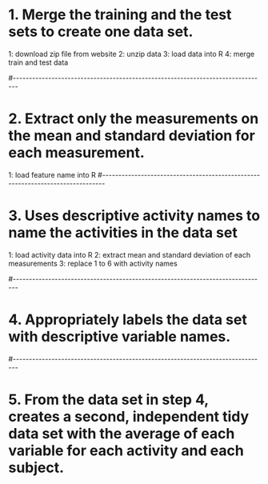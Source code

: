 # 1. Merge the training and the test sets to create one data set.

1: download zip file from website
2: unzip data
3: load data into R
4: merge train and test data

#-------------------------------------------------------------------------------
# 2. Extract only the measurements on the mean and standard deviation for each measurement. 
1: load feature name into R
#-------------------------------------------------------------------------------
# 3. Uses descriptive activity names to name the activities in the data set

1: load activity data into R
2:  extract mean and standard deviation of each measurements
3: replace 1 to 6 with activity names

#-------------------------------------------------------------------------------
# 4. Appropriately labels the data set with descriptive variable names.

#-------------------------------------------------------------------------------
# 5. From the data set in step 4, creates a second, independent tidy data set with the average of each variable for each activity and each subject.
